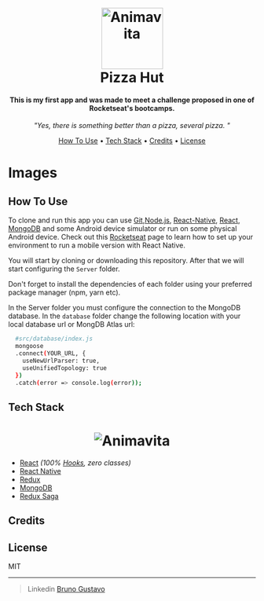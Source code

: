<h1 align="center">
  <br>
  <img src="https://i.imgur.com/DrABlj7.png" alt="Animavita" height="125" width="125">
  <br>
  <b>Pizza Hut</b>
  <br>
</h1>

<h4 align="center">
This is my first app and was made to meet a challenge proposed in one of Rocketseat's bootcamps.</h4>

<p align="center"><i >"Yes, there is something better than a pizza, several pizza.
"</i> </p>

<p align="center">
  <a href="#how-to-use">How To Use</a> •
  <a href="#tech-stack">Tech Stack</a> •
  <a href="#credits">Credits</a> •
  <a href="#license">License</a>
</p>

<h1 align="left">
  <b>Images</b>
</h1>

## How To Use

To clone and run this app you can use [Git](https://git-scm.com),[Node.js](https://nodejs.org/en/download/), [React-Native](https://github.com/facebook/react-native), [React](https://github.com/facebook/react), [MongoDB](https://www.mongodb.com/) and some Android device simulator or run on some physical Android device. Check out this [Rocketseat](https://docs.rocketseat.dev/ambiente-react-native/introducao) page to learn how to set up your environment to run a mobile version with React Native.

You will start by cloning or downloading this repository. After that we will start configuring the `Server` folder.

Don't forget to install the dependencies of each folder using your preferred package manager (npm, yarn etc).

In the Server folder you must configure the connection to the MongoDB database. In the `database` folder change the following location with your local database url or MongDB Atlas url:

```bash
  #src/database/index.js
  mongoose
  .connect(YOUR_URL, {
    useNewUrlParser: true,
    useUnifiedTopology: true
  })
  .catch(error => console.log(error));

```

## Tech Stack

<h1 align='center'>
  <img src="https://i.imgur.com/Qn1wK2z.png" alt="Animavita" height="" width="">
</h1>

- [React](https://github.com/facebook/react) _(100% [Hooks](https://reactjs.org/docs/hooks-intro.html), zero classes)_
- [React Native](https://github.com/facebook/react-native)
- [Redux](https://github.com/reduxjs/react-redux)
- [MongoDB](https://www.mongodb.com/)
- [Redux Saga](https://github.com/redux-saga/redux-saga/)

## Credits

## License

MIT

---

> Linkedin [Bruno Gustavo](https://www.linkedin.com/public-profile/settings?trk=d_flagship3_profile_self_view_public_profile)
